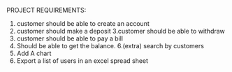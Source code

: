 PROJECT REQUIREMENTS:

1. customer should be able to create an account
2. customer should make a deposit
3.customer should be able to withdraw
4. customer should be able to pay a bill
5. Should be able to get the balance.
6.(extra) search by customers
7. Add A chart
8. Export a list of users in an excel spread sheet
